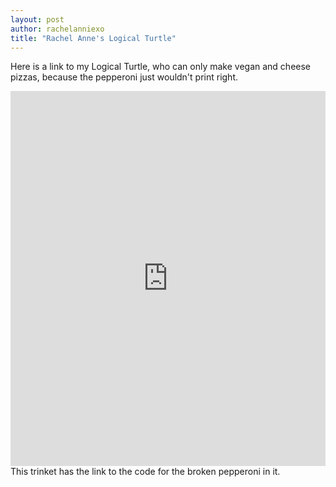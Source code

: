 ```yaml
---
layout: post
author: rachelanniexo
title: "Rachel Anne's Logical Turtle"
---
```


Here is a link to my Logical Turtle, who can only make vegan and cheese pizzas, because the pepperoni just wouldn't print right. 
<iframe src="https://trinket.io/embed/python/27437d3f3c" width="100%" height="600" frameborder="0" marginwidth="0" marginheight="0" allowfullscreen></iframe> 
This trinket has the link to the code for the broken pepperoni in it.
